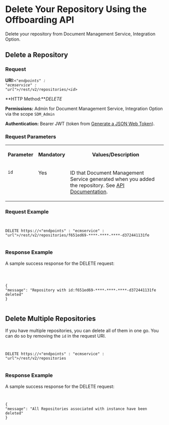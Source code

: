 <!-- loio37c6a6eec3c149589eb6cd1bd13f229c -->

# Delete Your Repository Using the Offboarding API

Delete your repository from Document Management Service, Integration Option.



<a name="loio37c6a6eec3c149589eb6cd1bd13f229c__section_kjj_vlb_wcb"/>

## Delete a Repository



### Request

**URI:**<code><i class="varname">&lt;"endpoints" : "ecmservice" : "url"&gt;</i>/rest/v2/repositories/<i class="varname">&lt;id&gt;</i></code>

**HTTP Method:***DELETE*

**Permissions:** Admin for Document Management Service, Integration Option via the scope `SDM_Admin`

**Authentication:** Bearer JWT \(token from [Generate a JSON Web Token](../integration-option-guide/generate-a-json-web-token-bff9fd6.md)\).



### Request Parameters


<table>
<tr>
<th valign="top">

Parameter



</th>
<th valign="top">

Mandatory



</th>
<th valign="top">

Values/Description



</th>
</tr>
<tr>
<td valign="top">

`id`



</td>
<td valign="top">

Yes



</td>
<td valign="top">

ID that Document Management Service generated when you added the repository. See [API Documentation](https://help.sap.com/viewer/disclaimer-for-links?q=https://api.sap.com/package/SAPDocumentManagementServiceIntegrationOption?section=Artifacts).



</td>
</tr>
</table>



### Request Example

```


DELETE https://<"endpoints" : "ecmservice" : "url">/rest/v2/repositories/f651ed69-****-****-****-d372441131fe


```



### Response Example

A sample success response for the DELETE request:

```



{
"message": "Repository with id:f651ed69-****-****-****-d372441131fe deleted"
}


```



<a name="loio37c6a6eec3c149589eb6cd1bd13f229c__section_bmd_nmj_hlb"/>

## Delete Multiple Repositories

If you have multiple repositories, you can delete all of them in one go. You can do so by removing the `id` in the request URI.

```


DELETE https://<"endpoints" : "ecmservice" : "url">/rest/v2/repositories


```



### Response Example

A sample success response for the DELETE request:

```


{
"message": "All Repositories associated with instance have been deleted"
}


```


